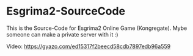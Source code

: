 # Esgrima2-SourceCode

This is the Source-Code for Esgrima2 Online Game (Kongregate). Mybe someone can make a private server with it :)

Video: https://gyazo.com/ed15317f2beecd58cdb7897edb96a559
